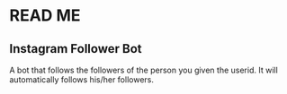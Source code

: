 # READ ME

## Instagram Follower Bot

A bot that follows the followers of the person you given the userid. It will automatically follows his/her followers.
